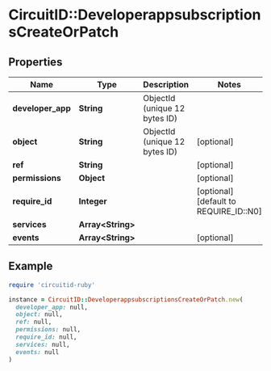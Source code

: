 # CircuitID::DeveloperappsubscriptionsCreateOrPatch

## Properties

| Name | Type | Description | Notes |
| ---- | ---- | ----------- | ----- |
| **developer_app** | **String** | ObjectId (unique 12 bytes ID) |  |
| **object** | **String** | ObjectId (unique 12 bytes ID) | [optional] |
| **ref** | **String** |  | [optional] |
| **permissions** | **Object** |  | [optional] |
| **require_id** | **Integer** |  | [optional][default to REQUIRE_ID::N0] |
| **services** | **Array&lt;String&gt;** |  |  |
| **events** | **Array&lt;String&gt;** |  | [optional] |

## Example

```ruby
require 'circuitid-ruby'

instance = CircuitID::DeveloperappsubscriptionsCreateOrPatch.new(
  developer_app: null,
  object: null,
  ref: null,
  permissions: null,
  require_id: null,
  services: null,
  events: null
)
```

